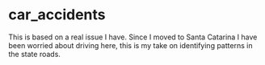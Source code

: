 # car_accidents
This is based on a real issue I have. Since I moved to Santa Catarina I have been worried about driving here, this is my take on identifying patterns in the state roads.
